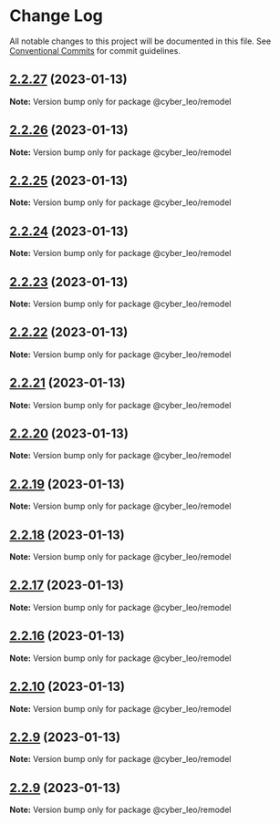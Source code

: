 # Change Log

All notable changes to this project will be documented in this file.
See [Conventional Commits](https://conventionalcommits.org) for commit guidelines.

## [2.2.27](https://github.com/leonunes-cyber/lerna-model/compare/@cyber_leo/remodel@2.2.26...@cyber_leo/remodel@2.2.27) (2023-01-13)

**Note:** Version bump only for package @cyber_leo/remodel





## [2.2.26](https://github.com/leonunes-cyber/lerna-model/compare/@cyber_leo/remodel@2.2.25...@cyber_leo/remodel@2.2.26) (2023-01-13)

**Note:** Version bump only for package @cyber_leo/remodel





## [2.2.25](https://github.com/leonunes-cyber/lerna-model/compare/@cyber_leo/remodel@2.2.24...@cyber_leo/remodel@2.2.25) (2023-01-13)

**Note:** Version bump only for package @cyber_leo/remodel





## [2.2.24](https://github.com/leonunes-cyber/lerna-model/compare/@cyber_leo/remodel@2.2.23...@cyber_leo/remodel@2.2.24) (2023-01-13)

**Note:** Version bump only for package @cyber_leo/remodel





## [2.2.23](https://github.com/leonunes-cyber/lerna-model/compare/@cyber_leo/remodel@2.2.22...@cyber_leo/remodel@2.2.23) (2023-01-13)

**Note:** Version bump only for package @cyber_leo/remodel





## [2.2.22](https://github.com/leonunes-cyber/lerna-model/compare/@cyber_leo/remodel@2.2.21...@cyber_leo/remodel@2.2.22) (2023-01-13)

**Note:** Version bump only for package @cyber_leo/remodel





## [2.2.21](https://github.com/leonunes-cyber/lerna-model/compare/@cyber_leo/remodel@2.2.20...@cyber_leo/remodel@2.2.21) (2023-01-13)

**Note:** Version bump only for package @cyber_leo/remodel





## [2.2.20](https://github.com/leonunes-cyber/lerna-model/compare/@cyber_leo/remodel@2.2.19...@cyber_leo/remodel@2.2.20) (2023-01-13)

**Note:** Version bump only for package @cyber_leo/remodel





## [2.2.19](https://github.com/leonunes-cyber/lerna-model/compare/@cyber_leo/remodel@2.2.18...@cyber_leo/remodel@2.2.19) (2023-01-13)

**Note:** Version bump only for package @cyber_leo/remodel





## [2.2.18](https://github.com/leonunes-cyber/lerna-model/compare/@cyber_leo/remodel@2.2.17...@cyber_leo/remodel@2.2.18) (2023-01-13)

**Note:** Version bump only for package @cyber_leo/remodel





## [2.2.17](https://github.com/leonunes-cyber/lerna-model/compare/@cyber_leo/remodel@2.2.16...@cyber_leo/remodel@2.2.17) (2023-01-13)

**Note:** Version bump only for package @cyber_leo/remodel





## [2.2.16](https://github.com/leonunes-cyber/lerna-model/compare/@cyber_leo/remodel@2.2.8...@cyber_leo/remodel@2.2.16) (2023-01-13)

**Note:** Version bump only for package @cyber_leo/remodel





## [2.2.10](https://github.com/leonunes-cyber/lerna-model/compare/@cyber_leo/remodel@2.2.8...@cyber_leo/remodel@2.2.10) (2023-01-13)

**Note:** Version bump only for package @cyber_leo/remodel





## [2.2.9](https://github.com/leonunes-cyber/lerna-model/compare/@cyber_leo/remodel@2.2.8...@cyber_leo/remodel@2.2.9) (2023-01-13)

**Note:** Version bump only for package @cyber_leo/remodel





## [2.2.9](https://github.com/leonunes-cyber/lerna-model/compare/@cyber_leo/remodel@2.2.8...@cyber_leo/remodel@2.2.9) (2023-01-13)

**Note:** Version bump only for package @cyber_leo/remodel
